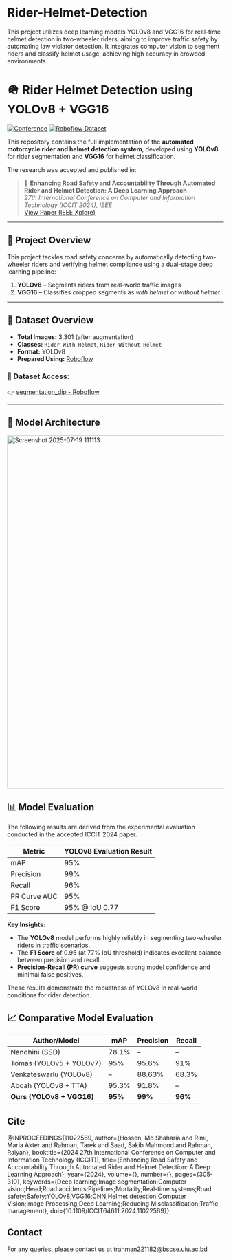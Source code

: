 # Rider-Helmet-Detection
This project utilizes deep learning models YOLOv8 and VGG16 for real-time helmet detection in two-wheeler riders, aiming to improve traffic safety by automating law violator detection. It integrates computer vision to segment riders and classify helmet usage, achieving high accuracy in crowded environments.
# 🪖 Rider Helmet Detection using YOLOv8 + VGG16

[![Conference](https://img.shields.io/badge/Accepted%20Paper-ICCIT%202024-blue)]([https://ieeexplore.ieee.org/](https://ieeexplore.ieee.org/document/11022569))
[![Roboflow Dataset](https://img.shields.io/badge/Dataset-Roboflow-green)]([https://universe.roboflow.com/dip-project-8u3bl/segmentation_dip](https://app.roboflow.com/rider-and-helmet-instance-segmentation-and-detection))

This repository contains the full implementation of the **automated motorcycle rider and helmet detection system**, developed using **YOLOv8** for rider segmentation and **VGG16** for helmet classification.

The research was accepted and published in:

> 📄 **Enhancing Road Safety and Accountability Through Automated Rider and Helmet Detection: A Deep Learning Approach**  
> *27th International Conference on Computer and Information Technology (ICCIT 2024), IEEE*  
> [View Paper (IEEE Xplore)](https://ieeexplore.ieee.org/document/11022569) 

---

## 📌 Project Overview

This project tackles road safety concerns by automatically detecting two-wheeler riders and verifying helmet compliance using a dual-stage deep learning pipeline:

1. **YOLOv8** – Segments riders from real-world traffic images  
2. **VGG16** – Classifies cropped segments as *with helmet* or *without helmet*

---

## 📁 Dataset Overview

- **Total Images:** 3,301 (after augmentation)
- **Classes:** `Rider With Helmet`, `Rider Without Helmet`
- **Format:** YOLOv8
- **Prepared Using:** [Roboflow](https://roboflow.com)

### 🔗 Dataset Access:
👉 [segmentation_dip - Roboflow]([https://universe.roboflow.com/dip-project-8u3bl/segmentation_dip](https://app.roboflow.com/rider-and-helmet-instance-segmentation-and-detection))

---

## 🧠 Model Architecture
<img width="644" height="821" alt="Screenshot 2025-07-19 111113" src="https://github.com/user-attachments/assets/67b78607-7f98-45af-9ca1-2b7e4aba90b1" />

## 📊 Model Evaluation
The following results are derived from the experimental evaluation conducted in the accepted ICCIT 2024 paper.

| Metric         | YOLOv8 Evaluation Result |
|----------------|---------------------------|
| mAP            | 95%                       |
| Precision      | 99%                       |
| Recall         | 96%                       |
| PR Curve AUC   | 95%                       |
| F1 Score       | 95% @ IoU 0.77            |

**Key Insights:**
- The **YOLOv8** model performs highly reliably in segmenting two-wheeler riders in traffic scenarios.
- The **F1 Score** of 0.95 (at 77% IoU threshold) indicates excellent balance between precision and recall.
- **Precision-Recall (PR) curve** suggests strong model confidence and minimal false positives.

These results demonstrate the robustness of YOLOv8 in real-world conditions for rider detection.
## 📈 Comparative Model Evaluation

| Author/Model                 | mAP  | Precision | Recall |
|-----------------------------|------|-----------|--------|
| Nandhini (SSD)              | 78.1%| –         | –      |
| Tomas (YOLOv5 + YOLOv7)     | 95%  | 95.6%     | 91%    |
| Venkateswarlu (YOLOv8)      | –    | 88.63%    | 68.3%  |
| Aboah (YOLOv8 + TTA)        | 95.3%| 91.8%     | –      |
| **Ours (YOLOv8 + VGG16)**   | **95%** | **99%** | **96%** |

## Cite

@INPROCEEDINGS{11022569,
  author={Hossen, Md Shaharia and Rimi, Maria Akter and Rahman, Tarek and Saad, Sakib Mahmood and Rahman, Raiyan},
  booktitle={2024 27th International Conference on Computer and Information Technology (ICCIT)}, 
  title={Enhancing Road Safety and Accountability Through Automated Rider and Helmet Detection: A Deep Learning Approach}, 
  year={2024},
  volume={},
  number={},
  pages={305-310},
  keywords={Deep learning;Image segmentation;Computer vision;Head;Road accidents;Pipelines;Mortality;Real-time systems;Road safety;Safety;YOLOv8;VGG16;CNN;Helmet detection;Computer Vision;Image Processing;Deep Learning;Reducing Misclassification;Traffic management},
  doi={10.1109/ICCIT64611.2024.11022569}}

## Contact
For any queries, please contact us at trahman221182@bscse.uiu.ac.bd

